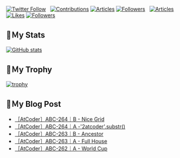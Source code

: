 [![Twitter Follow](https://img.shields.io/twitter/follow/hyperdb?label=twitter&logo=twitter&style=plastic)](https://twitter.com/hyperdb)
&nbsp;
[![Contributions](https://badgen.org/img/qiita/hyperdb/contributions?style=plastic)](https://qiita.com/hyperdb)
[![Articles](https://badgen.org/img/qiita/hyperdb/articles?style=plastic)](https://qiita.com/hyperdb)
[![Followers](https://badgen.org/img/qiita/hyperdb/followers?style=plastic)](https://qiita.com/hyperdb)
&nbsp;
[![Articles](https://badgen.org/img/zenn/hyperdb/articles)](https://zenn.dev/hyperdb)
[![Likes](https://badgen.org/img/zenn/hyperdb/likes?style=plastic)](https://zenn.dev/hyperdb)
[![Followers](https://badgen.org/img/zenn/hyperdb/followers?style=plastic)](https://zenn.dev/hyperdb)

## 🔖Ｍy Stats

[![GitHub stats](https://github-readme-stats-eight-theta.vercel.app/api?username=hyperdb&theme=radical&count_private=true&show_icons=true)](https://github.com/anuraghazra/github-readme-stats)

## 🔖Ｍy Trophy

[![trophy](https://github-profile-trophy.vercel.app/?username=hyperdb&theme=onedark)](https://github.com/ryo-ma/github-profile-trophy)

## 🔖Ｍy Blog Post

<!-- BLOG-POST-LIST:START -->
- [［AtCoder］ABC-264｜B - Nice Grid](https://zenn.dev/hyperdb/articles/30a2949ebd7459)
- [［AtCoder］ABC-264｜A -&#39;2atcoder&#39;.substr&lpar;&rpar;](https://zenn.dev/hyperdb/articles/2c46d1a8319ec3)
- [［AtCoder］ABC-263｜B - Ancestor](https://zenn.dev/hyperdb/articles/610741ee3541e8)
- [［AtCoder］ABC-263｜A - Full House](https://zenn.dev/hyperdb/articles/05f7f07943065f)
- [［AtCoder］ABC-262｜A - World Cup](https://zenn.dev/hyperdb/articles/9f7834a25a5e7b)
<!-- BLOG-POST-LIST:END -->

